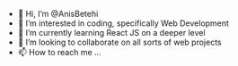 - 👋 Hi, I’m @AnisBetehi
- 👀 I’m interested in coding, specifically Web Development
- 🌱 I’m currently learning React JS on a deeper level
- 💞️ I’m looking to collaborate on all sorts of web projects
- 📫 How to reach me ...

<!---
AnisBetehi/AnisBetehi is a ✨ special ✨ repository because its `README.md` (this file) appears on your GitHub profile.
You can click the Preview link to take a look at your changes.
--->
